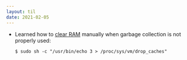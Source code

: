 ```yaml
---
layout: til
date: 2021-02-05
---
```

- Learned how to [clear RAM](https://unix.stackexchange.com/questions/109496/echo-3-proc-sys-vm-drop-caches-permission-denied-as-root) manually when garbage collection is not properly used:

    ```
    $ sudo sh -c "/usr/bin/echo 3 > /proc/sys/vm/drop_caches"
    ```
